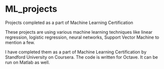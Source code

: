 # ML_projects
Projects completed as a part of Machine Learning Certification

These projects are using various machine learning techniques like linear regression, logistic regression, neural networks, Support Vector Machine to mention a few.

I have completed them as a part of Machine Learning Certification by Standford University on Coursera. The code is written for Octave. It can be run on Matlab as well.
